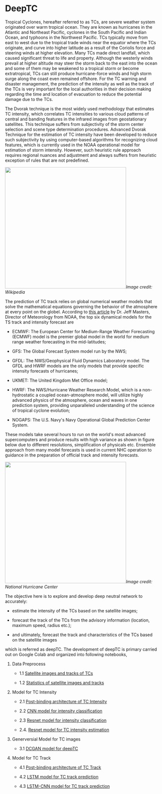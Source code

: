 # DeepTC

Tropical Cyclones, hereafter referred to as TCs, are severe weather system originated over warm tropical ocean. They are known as hurricanes in the Atlantic and Northeast Pacific, cyclones in the South Pacific and Indian Ocean, and typhoons in the Northwest Pacific. TCs typically move from east to west due to the tropical trade winds near the equator where the TCs originate, and curve into higher latitude as a result of the Coriolis force and steering winds at higher elevation. Many TCs made direct landfall, which caused significant threat to life and property. Although the westerly winds prevail at higher altitude may steer the storm back to the east into the ocean and some of them may be weakened to a tropical storm or become extratropical, TCs can still produce hurricane-force winds and high storm surge along the coast even remained offshore. For the TC warning and disaster management, the prediction of the intensity as well as the track of the TCs is very important for the local authorities in their decision making regarding the time and location of evacuation to reduce the potential damage due to the TCs.

The Dvorak technique is the most widely used methodology that estimates TC intensity, which correlates TC intensities to various cloud patterns of central and banding features in the infrared images from geostationary satellites. This technique suffers from subjectivity of the storm center selection and scene type determination procedures. Advanced Dvorak Technique for the estimation of TC intensity have been developed to reduce such subjectivity by using computer-based algorithms for recognizing cloud features, which is currently used in the NOAA operational model for estimation of storm intensity. However, such heuristic rule approach requires regional nuances and adjustment and always suffers from heuristic exception of rules that are not predefined. 

<img src="https://upload.wikimedia.org/wikipedia/commons/thumb/0/09/DvorakCDP1973.png/1280px-DvorakCDP1973.png" width="400"/>*Image credit: Wikipedia*

The prediction of TC track relies on global numerical weather models that solve the mathematical equations governing the behavior of the atmosphere at every point on the globel. According to [this article](https://www.wunderground.com/hurricane/models.asp) by Dr. Jeff Masters, Director of Meteorology from NOAA, the top six dynamical models for the TS track and intensity forecast are 

- ECMWF: The European Center for Medium-Range Weather Forecasting (ECMWF) model is the premier global model in the world for medium range weather forecasting in the mid-latitudes;
 
- GFS: The Global Forecast System model run by the NWS;
 
- GFDL: The NWS/Geophysical Fluid Dynamics Laboratory model. The GFDL and HWRF models are the only models that provide specific intensity forecasts of hurricanes;
 
- UKMET: The United Kingdom Met Office model;
 
- HWRF: The NWS/Hurricane Weather Research Model, which is a non-hydrostatic a coupled ocean-atmosphere model, will utilize highly advanced physics of the atmosphere, ocean and waves in one prediction system, providing unparalleled understanding of the science of tropical cyclone evolution;
 
- NOGAPS: The U.S. Navy's Navy Operational Global Prediction Center System. 
 
These models take several hours to run on the world's most advanced supercomputers and produce results with high variance as shown in figure below due to different resolutions, simplification of physicals etc. Ensemble approach from many model forecasts is used in current NHC operation to guidance in the preparation of official track and intensity forecasts. 

<img src="http://icons.wxug.com/hurricane/2011/2010_skill.png" width="400"/>*Image credit: National Hurricane Center*

The objective here is to explore and develop deep neutral network to accurately:

- estimate the intensity of the TCs based on the satellite images;

- forecast the track of the TCs from the advisory information (location, maximum speed, radius etc.);

- and ultimately, forecast the track and characteristics of the TCs based on the satellite images

which is referred as deepTC. The development of deepTC is primary carried out on Google Colab and organized into following notebooks,

1. Data Preprocess
   - 1.1 [Satellite images and tracks of TCs](https://github.com/aachen6/deepTC/blob/master/colab/deepTC_images_tracks_sync.ipynb/)

   - 1.2 [Statistics of satellite images and tracks](https://github.com/aachen6/deepTC/blob/master/colab/deepTC_images_tracks_stats.ipynb)

2. Model for TC Intensity
   - 2.1 [Post-binding architecture of TC Intensity](https://github.com/aachen6/deepTC/blob/master/colab/deepTC_net_intensity.ipynb)

   - 2.2 [CNN model for intensity classification](https://github.com/aachen6/deepTC/blob/master/colab/deepTC_classification_cnn5.ipynb)

   - 2.3 [Resnet model for intensity classification](https://github.com/aachen6/deepTC/blob/master/colab/deepTC_classification_resnet.ipynb)

   - 2.4. [Resnet model for TC intensity estimation](https://github.com/aachen6/deepTC/blob/master/colab/deepTC_intensity_resnet.ipynb)

3. Generversial Model for TC images
   - 3.1 [DCGAN model for deepTC](https://github.com/aachen6/deepTC/blob/master/colab/deepTC_dcgan.ipynb)

4. Model for TC Track
   - 4.1 [Post-binding architecture of TC Track](https://github.com/aachen6/deepTC/blob/master/colab/deepTC_net_track.ipynb)
    
   - 4.2 [LSTM model for TC track prediction](https://github.com/aachen6/deepTC/blob/master/colab/deepTC_track_lstm.ipynb)
 
   - 4.3 [LSTM-CNN model for TC track prediction](https://github.com/aachen6/deepTC/blob/master/colab/deepTC_track_lstmcnn.ipynb)

